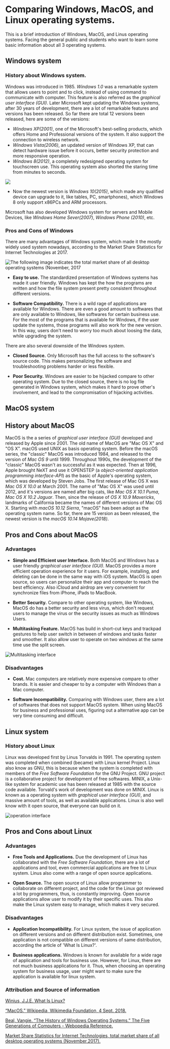 # Comparing Windows, MacOS, and Linux operating systems.

This is a brief introduction of Windows, MacOS, and Linus operating systems. Facing the general public and students who want to learn some basic information about all 3 operating systems.

## Windows system

### History about Windows system.
Windows was introduced in 1985. *Windows 1.0* was a remarkable system that allows users to point and to click, instead of using command to communicate with computer. This feature is also referred as the *graphical user interface (GUI)*. Later Microsoft kept updating the Windows systems, after 30 years of development, there are a lot of remarkable features and versions has been released. So far there are total 12 versions been released, here are some of the versions:
* *Windows XP(2001)*, one of the Microsoft's best-selling products, which offers Home and Professional versions of the system. It also support the connection to wireless network.
* *Windows Vista(2006)*, an updated version of Windows XP, that can detect hardware issue before it occurs, better security protection and more responsive operation.
* *Windows 8(2012)*, a completely redesigned operating system for touchscreen use. This operating system also shorted the staring time from minutes to seconds.

![](https://encrypted-tbn0.gstatic.com/images?q=tbn:ANd9GcQ38ZNRS7m45lg0WvpnwMOjMUPyTwLoOU1ZmOLH8c4MYL9IXksu)

* Now the newest version is *Windows 10(2015)*, which made any qualified device can upgrade to it, like tables, PC, smartphones), which Windows 8 only support x86PCs and ARM processors.

Microsoft has also developed Windows system for servers and Mobile Devices, like *Windows Home Sever(2007)*, *Windows Phone (2010)*, etc.


### Pros and Cons of Windows

There are many advantages of Windows system, which made it the mostly widely used system nowadays, according to the Market Share Statistics for Internet Technologies at 2017.

![The following image indicates the total market share of all desktop operating systems (November, 2017](https://www.webopedia.com/imagesvr_ce/8013/operating-system-market-share-2017.JPG)

* **Easy to use.** The standardized presentation of Windows systems has made it user friendly. Windows has kept the how the programs are written and how the file system present pretty consistent throughout different versions.

* **Software Compatibility.** There is a wild rage of applications are available for Windows. There are even a good amount to softwares that are only available to Windows, like softwares for certain business use. For the most of the programs that is available for Windows, if the user update the systems, those programs will also work for the new version. In this way, users don't need to worry too much about loosing the data, while upgrading the system.

There are also several downside of the Windows system.

* **Closed Source.** Only Microsoft has the full access to the software's source code. This makes personalizing the software and troubleshooting problems harder or less flexible.

* **Poor Security.** Windows are easier to be hijacked compare to other operating system. Due to the closed source, there is no log file generated in Windows system, which makes it hard to prove other's involvement, and lead to the compromisation of hijacking activities.

## MacOS system

## History about MacOS

MacOS is the a series of *graphical user interface (GUI)* developed and released by Apple since 2001. The old name of MacOS are "Mac OS X" and "OS X". macOS used UNIX as basis operating system. Before the macOS series, the "classic" MacOS was introduced 1984, and released to the version of *Mac OS 9* until 1999. Throughout 1990s, the development of the "classic" MacOS wasn't as successful as it was expected. Then at 1996, Apple brought NeXT and use it OPENSTEP (a *object-oriented application programming interface-API*) as the basic of Apple's operating system, which was developed by Steven Jobs. The first release of Mac OS X was *Mac OS X 10.0* at March 2001. The name of "Mac OS X" was used until 2012, and it's versions are named after big cats, like *Mac OS X 10.1 Puma*, *Mac OS X 10.2 Jaguar*. Then, since the release of *OS X 10.9 Mavericks*, landmarks of California became the names of different versions of Mac OS X. Starting with *macOS 10.12 Sierra*, "macOS" has been adopt as the operating system name. So far, there are 15 version as been released, the newest version is the *macOS 10.14 Mojave(2018)*.

## Pros and Cons about MacOS

### Advantages
* **Simple and Efficient user Interface.** Both MacOS and Windows has a user friendly *graphical user interface (GUI)*. MacOS provides a more efficient operation experience for it users. For example, installing, and deleting can be done in the same way with iOS system. MacOS is open source, so users can personalize their app and computer to reach the best efficiency. Also iCloud and airdrop are very convenient for synchronize files from iPhone, iPads to MacBook.

* **Better Security.** Compare to other operating system, like Windows, MacOS do has a better security and less virus, which don't request users to manage the virus or the security issues as much as Windows Users.

* **Multitasking Feature.** MacOS has build in short-cut keys and trackpad gestures to help user switch in between of windows and tasks faster and smoother. It also allow user to operate on two windows at the same time use the split screen.

![Multitasking interface](https://usabilitygeek.com/wp-content/uploads/2016/10/windows-10-macos-sierra-07-mission-control.jpg)


### Disadvantages
* **Cost.** Mac computers are relatively more expensive compare to other brands. It is easier and cheaper to by a computer with Windows than a Mac computer.

* **Software Incompatibility.** Comparing with Windows user, there are a lot of softwares that does not support MacOS system. When using MacOS for business and professional uses, figuring out a alternative app can be very time consuming and difficult.   

## Linux system

### History about Linux

Linux was developed first by Linus Torvalds in 1991. The operating system was completed when combined (became) with Linux kernel Project. Linux also know as GNU, this is because when the system is completed with members of the *Free Software Foundation* for the GNU Project. GNU project is a collaborative project for development of free softwares. MINIX, a Unix-like system for academic use has been released at 1985 with the source code available. Torvald's work of development was done on MINIX. Linux is known as a operating system with *graphical user interface (GUI)*, and massive amount of tools, as well as available applications. Linux is also well know with it open source, that everyone can build on it.

![operation interface](https://www.zdnet.com/i/story/60/05/009913/mint-linux.png)


## Pros and Cons about Linux

### Advantages
* **Free Tools and Applications.** Due the development of Linux has collaborated with the *Free Software Foundation*, there are a lot of applications and tool, even commercial applications are free to Linux system. Linus also come with a range of open source applications.

* **Open Source.** The open source of Linux allow programmer to collaborate on different project, and the code for the Linux got reviewed a lot by programmers, thus, is constantly improving. Open source applications allow user to modify it by their specific uses. This also make the Linux system easy to manage, which makes it very secured.

### Disadvantages
* **Application Incompatibility.** For Linux system, the issue of application on different versions and on different distribution exist. Sometimes, one application is not compatible on different versions of same distribution, according the article of 'What Is Linux?'.

* **Business applications.** Windows is known for available for a wide rage of application and tools for business use. However, for Linux, there are not much business applications for it. Thus, when choosing an operating system for business usage, user might want to make sure the application is available for linux system.

### Attribution and Source of information
[Winius, J.J.E. What Is Linux?](www.rjsystems.nl/en/3100.php.)

[“MacOS.” Wikipedia, Wikimedia Foundation, 4 Sept. 2018.](https://en.wikipedia.org/wiki/MacOS#Development)

[Beal, Vangie. “The History of Windows Operating Systems.” The Five Generations of Computers - Webopedia Reference.](www.webopedia.com/DidYouKnow/Hardware_Software/history_of_microsoft_windows_operating_system.html)

 [Market Share Statistics for Internet Technologies, total market share of all desktop operating systems (November,2017).](https://www.netmarketshare.com/operating-system-market-share.aspx?qprid=10&qpcustomd=0)

